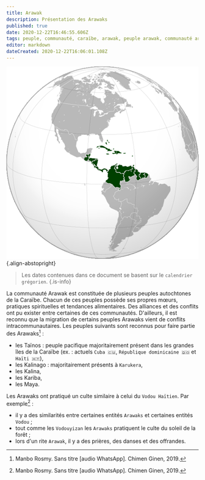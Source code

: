 ```yaml
---
title: Arawak
description: Présentation des Arawaks
published: true
date: 2020-12-22T16:46:55.606Z
tags: peuple, communauté, caraïbe, arawak, peuple arawak, communauté arawak, peuple de la caraïbe, autochtone de la caraïbe, autochtone
editor: markdown
dateCreated: 2020-12-22T16:06:01.108Z
---
```


![caribbean-3_cc-by-sa.png](/images/map/west/caribbean/caribbean-3_cc-by-sa.png){.align-abstopright}

> Les dates contenues dans ce document se basent sur le `calendrier grégorien`.
{.is-info}

La communauté Arawak est constituée de plusieurs peuples autochtones de la Caraïbe. Chacun de ces peuples possède ses propres mœurs, pratiques spirituelles et tendances alimentaires.
Des alliances et des conflits ont pu exister entre certaines de ces communautés. D'ailleurs, il est reconnu que la migration de certains peuples Arawaks vient de conflits intracommunautaires.
Les peuples suivants sont reconnus pour faire partie des Arawaks[^1] :

* les Taïnos : peuple pacifique majoritairement présent dans les grandes îles de la Caraïbe (ex. : actuels `Cuba 🇨🇺`, `République dominicaine 🇩🇴` et `Haïti 🇭🇹`),
* les Kalinago : majoritairement présents à `Karukera`,
* les Kalina,
* les Kariba,
* les Maya.

Les Arawaks ont pratiqué un culte similaire à celui du `Vodou Haïtien`. Par exemple[^1] :
* il y a des similarités entre certaines entités `Arawaks` et certaines entités `Vodou` ;
* tout comme les `Vodouyizan` les `Arawaks` pratiquent le culte du soleil de la forêt ;
* lors d'un rite `Arawak`, il y a des prières, des danses et des offrandes.


[^1]: Manbo Rosmy. Sans titre [audio WhatsApp]. Chimen Ginen, 2019.